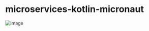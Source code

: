 # microservices-kotlin-micronaut
![image](https://user-images.githubusercontent.com/59898958/133860454-ce816c3b-b427-4331-b512-42401bec8a73.png)
